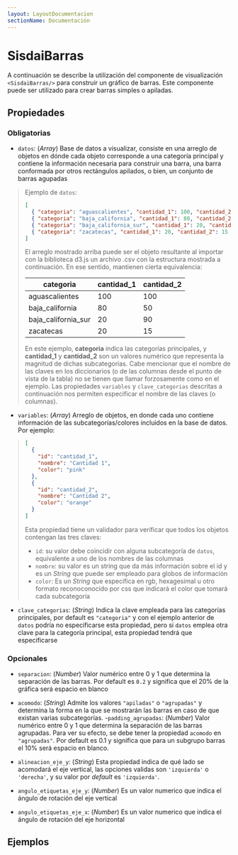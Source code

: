 ```yaml
---
layout: LayoutDocumentacion
sectionName: Documentación
---
```


# SisdaiBarras

A continuación se describe la utilización del componente de visualización `<SisdaiBarras/>` para construir un gráfico de
barras. Este componente puede ser utilizado para crear barras simples o apiladas.

## Propiedades

### Obligatorias

- `datos`: (_Array_) Base de datos a visualizar, consiste en una arreglo de objetos en dónde cada objeto corresponde a una categoría principal y contiene la información necesaria para construir una barra, una barra conformada por otros rectángulos apilados, o bien, un conjunto de barras agupadas

> Ejemplo de `datos`:
>
> ```json
> [
>   { "categoria": "aguascalientes", "cantidad_1": 100, "cantidad_2": 100 },
>   { "categoria": "baja_california", "cantidad_1": 80, "cantidad_2": 50 },
>   { "categoria": "baja_california_sur", "cantidad_1": 20, "cantidad_2": 90 },
>   { "categoria": "zacatecas", "cantidad_1": 20, "cantidad_2": 15 }
> ]
> ```
>
> El arreglo mostrado arriba puede ser el objeto resultante al importar con la biblioteca d3.js un archivo .csv con la estructura mostrada a continuación. En ese sentido, mantienen cierta equivalencia:
>
> <table>
> <thead>
>  <tr>
>    <th>categoria</th>
>    <th>cantidad_1</th>
>    <th>cantidad_2</th>
>  </tr>
>  </thead>
>  <tbody>
>  <tr>
>    <td>aguascalientes</td>
>    <td>100</td>
>    <td>100</td>
>  </tr>
>  <tr>
>    <td>baja_california</td>
>    <td>80</td>
>    <td>50</td>
>  </tr>
>  <tr>
>    <td>baja_california_sur</td>
>    <td>20</td>
>    <td>90</td>
>  </tr>
>  <tr>
>    <td>zacatecas</td>
>    <td>20</td>
>    <td>15</td>
>  </tr>
>  </tbody>
> </table>
>
> En este ejemplo, **categoria** indica las categorías principales, y **cantidad_1** y **cantidad_2** son un valores numérico que representa la magnitud de dichas subcategorías.
> Cabe mencionar que el nombre de las claves en los diccionarios (o de las columnas desde el punto de vista de la tabla) no se tienen que llamar forzosamente como en el ejemplo. Las propiedades `variables` y `clave_categorias` descritas a continuación nos permiten especificar el nombre de las claves (o columnas).

- `variables`: (_Array_) Arreglo de objetos, en donde cada uno contiene información de las subcategorías/colores incluidos en la base de datos. Por ejemplo:

> ```json
> [
>   {
>     "id": "cantidad_1",
>     "nombre": "Cantidad 1",
>     "color": "pink"
>   },
>   {
>     "id": "cantidad_2",
>     "nombre": "Cantidad 2",
>     "color": "orange"
>   }
> ]
> ```
>
> Esta propiedad tiene un validador para verificar que todos los objetos contengan las tres claves:
>
> - `id`: su valor debe coincidir con alguna subcategoría de `datos`, equivalente a uno de los nombres de las columnas
> - `nombre`: su valor es un string que da más información sobre el id y es un _String_ que puede ser empleado para globos de información
> - `color`: Es un _String_ que especifica en rgb, hexagesimal u otro formato reconoconocido por css que indicará el color que tomará cada subcategoría

- `clave_categorias`: (_String_) Indica la clave empleada para las categorías principales, por default es `"categoria"` y con el ejemplo anterior de `datos` podría no especificarse esta propiedad, pero si `datos` emplea otra clave para la categoría principal, esta propiedad tendrá que especificarse

### Opcionales

- `separacion`: (_Number_) Valor numérico entre 0 y 1 que determina la separación de las barras. Por default es `0.2` y significa que el 20% de la gráfica será espacio en blanco

- `acomodo`: (_String_) Admite los valores `"apiladas"` o `"agrupadas"` y determina la forma en la que se mostrarán las barras en caso de que existan varias subcategorías. -`padding_agrupadas`: (_Number_) Valor numérico entre 0 y 1 que determina la separación de las barras agrupadas. Para ver su efecto, se debe tener la propiedad `acomodo` en `"agrupadas"`. Por default es 0.1 y significa que para un subgrupo barras el 10% será espacio en blanco.
- `alineacion_eje_y`: (_String_) Esta propiedad indica de qué lado se acomodará el eje vertical, las opciones validas son `'izquierda'` o `'derecha'`, y su valor por _default_ es `'izquierda'`.
- `angulo_etiquetas_eje_y`: (_Number_) Es un valor numerico que indica el ángulo de rotación del eje vertical
- `angulo_etiquetas_eje_x`: (_Number_) Es un valor numerico que indica el ángulo de rotación del eje horizontal

## Ejemplos

<utils-ejemplo-doc ruta="barras/basico.vue"/>
<utils-ejemplo-doc ruta="barras/modificando-datos.vue"/>
<utils-ejemplo-doc ruta="barras/checks.vue"/>
